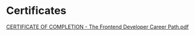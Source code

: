 # Certificates


[CERTIFICATE OF COMPLETION - The Frontend Developer Career Path.pdf](https://github.com/frontendella/certificates/files/10201388/CERTIFICATE.OF.COMPLETION.-.The.Frontend.Developer.Career.Path.pdf)
